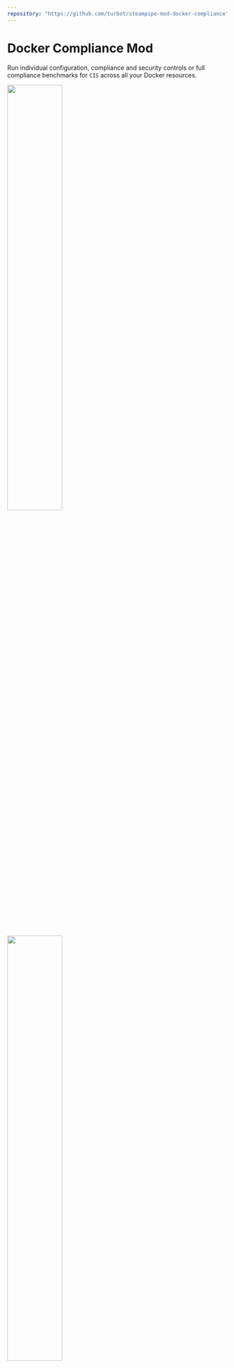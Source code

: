 ```yaml
---
repository: "https://github.com/turbot/steampipe-mod-docker-compliance"
---
```


# Docker Compliance Mod

Run individual configuration, compliance and security controls or full compliance benchmarks for `CIS` across all your Docker resources.

<img src="https://raw.githubusercontent.com/turbot/steampipe-mod-docker-compliance/main/docs/docker_compliance_dashboard.png" width="50%" type="thumbnail"/>
<img src="https://raw.githubusercontent.com/turbot/steampipe-mod-docker-compliance/main/docs/docker_cis_v160_dashboard.png" width="50%" type="thumbnail"/>
<img src="https://raw.githubusercontent.com/turbot/steampipe-mod-docker-compliance/main/docs/docker_cis_v160_console.png" width="50%" type="thumbnail"/>

## References

[CIS Docker Benchmarks](https://www.cisecurity.org) provide a predefined set of compliance and security best-practice checks for Docker resources.

[Steampipe](https://steampipe.io) is an open source CLI to instantly query cloud APIs using SQL.

[Steampipe Mods](https://steampipe.io/docs/reference/mod-resources#mod) are collections of `named queries`, and codified `controls` that can be used to test current configuration of your cloud resources against a desired configuration.

## Documentation

- **[Benchmarks and controls →](https://hub.steampipe.io/mods/turbot/docker_compliance/controls)**
- **[Named queries →](https://hub.steampipe.io/mods/turbot/docker_compliance/queries)**

## Docker & Exec configuration

### Local configuration

Docker is hosted in local macOS or Linux operating system, you can keep the default configuration in respective config files.

```
connection "docker" {
  plugin  = "docker"
}
```

```
connection "exec" {
  plugin  = "exec"
}
```

### Remote configuration with encryption

Docker is hosted in remote operating system e.g. Linux, and user is initiating connection from local macOS
More [info](https://docs.docker.com/engine/security/protect-access/#use-tls-https-to-protect-the-docker-daemon-socket) to protect the Docker daemon

`docker.spc`
```
connection "docker" {
  plugin = "docker"
  host        = "tcp://12.345.67.890:2376"
  cert_path   = "<path to the cert and key files>"
  api_version = "1.41"
  tls_verify  = true
}
```

**Note:**

- Docker over TLS should run on TCP port 2376.
- *api_version* is the Docker API version used on the remote server. You can check this by `docker version` command*

`exec.spc`
```
connection "exec" {
  plugin      = "exec"
  host        = "12.345.67.890"
  user        = "ec2-user"
  protocol    = "ssh"
  private_key = "<path to the server private key.pem file>"
}
```

### Remote configuration without encryption

`docker.spc`
```
connection "docker" {
  plugin = "docker"
  host   = "tcp://12.345.67.890:2375"
}
```
WARNING: If docker configured unencrypted, API is accessible on http://0.0.0.0:2375 without encryption. Access to the remote API is equivalent to root access on the host. Refer to the `Docker daemon attack surface section` in the documentation for more [information](https://docs.docker.com/go/attack-surface/)

`exec.spc`
```
connection "exec" {
  plugin      = "exec"
  host        = "12.345.67.890"
  user        = "ec2-user"
  protocol    = "ssh"
  private_key = "<path to the server private key.pem file>"
}
```

### Using workspace

You can leverage [workspace](https://steampipe.io/docs/reference/config-files/workspace#workspace) feature of Steampipe to control the Docker compliance execution. You choose to group respective connection info and execute benchmark or controls with [Workspace Arguments](https://steampipe.io/docs/reference/config-files/workspace#workspace-arguments). Simple example `workspace.spc` provided as below

```
# The following connection mentioned in `search_path_prefix` must be available in respective config files i.e. docker.spc & exec.spc

# Running Docker compliance in local OS
workspace "docker_cis_local" {
  search_path_prefix = "exec_local,docker_local"
}

# Running Docker compliance in local OS with remote connection
workspace "docker_cis_remote" {
  search_path_prefix = "exec_remote,docker_remote"
}
```

**Executing using workspace**

Run all benchmarks:

```sh
steampipe check all --workspace docker_cis_remote
```

Run a single benchmark:

```sh
steampipe check benchmark.cis_v160_5 --workspace docker_cis_remote
```

Run a specific control:

```sh
steampipe check control.cis_v160_5_1 --workspace docker_cis_remote
```

### Variables

 Docker compliance is not limited to validating its core components such as container, image, network, etc.; it also validates its installed & used filesystem with permissions & ownerships. Steampipe provides integration of the `Exec` plugin to evaluate such controls.

Steampipe provides a variable feature in `mod.sp` to allow the user to change the value for any specific plugin use. You can update the value to only docker if you want to execute only Docker-related controls. The default value is set to both.

```
variable "control_types" {
  type        = list(string)
  description = "Set of two values used to initiate the execution of compliance controls using only specific plugin or both"
  # A list of plugin names to include as execution mode for macOS or Linux based OS
  # Default setting is using both docker & exec
  default = ["docker", "exec"]
}
```

### Operating system compatibility

 File paths in Docker can differ between macOS and Linux due to the underlying architecture and file system differences between the two operating systems. There are some key differences in `Filesystem & path` , `Volume mounting` , `Permissions` , `Case sensitivity` etc. Due to some of these differences, some of the controls are skipped when executed in local macOS.

## Getting started

### Installation

Download and install Steampipe (https://steampipe.io/downloads). Or use Brew:

```sh
brew tap turbot/tap
brew install steampipe
```

Install the Docker & Exec plugins with [Steampipe](https://steampipe.io):

```sh
steampipe plugin install docker
steampipe plugin install exec
```

Clone:

```sh
git clone https://github.com/turbot/steampipe-mod-docker-compliance.git
```

### Usage

Start your dashboard server to get started:

```sh
steampipe dashboard
```

By default, the dashboard interface will then be launched in a new browser
window at http://localhost:9194. From here, you can run benchmarks by
selecting one or searching for a specific one.

Instead of running benchmarks in a dashboard, you can also run them within your
terminal with the `steampipe check` command:

Run all benchmarks:

```sh
steampipe check all
```

Run a single benchmark:

```sh
steampipe check benchmark.cis_v160_5
```

Run a specific control:

```sh
steampipe check control.cis_v160_5_1
```

Different output formats are also available, for more information please see
[Output Formats](https://steampipe.io/docs/reference/cli/check#output-formats).

### Credentials

This mod uses the credentials configured in the [Steampipe Docker plugin](https://hub.steampipe.io/plugins/turbot/docker).

### Configuration

No extra configuration is required.

## Contributing

If you have an idea for additional compliance controls, or just want to help maintain and extend this mod ([or others](https://github.com/topics/steampipe-mod)) we would love you to join the community and start contributing. (Even if you just want to help with the docs.)

- **[Join #steampipe on Slack →](https://turbot.com/community/join)** and hang out with other Mod developers.

Please see the [contribution guidelines](https://github.com/turbot/steampipe/blob/main/CONTRIBUTING.md) and our [code of conduct](https://github.com/turbot/steampipe/blob/main/CODE_OF_CONDUCT.md). All contributions are subject to the [Apache 2.0 open source license](https://github.com/turbot/steampipe-mod-docker-compliance/blob/main/LICENSE).

Want to help but not sure where to start? Pick up one of the `help wanted` issues:

- [Steampipe](https://github.com/turbot/steampipe/labels/help%20wanted)
- [Docker Compliance Mod](https://github.com/turbot/steampipe-mod-docker-compliance/labels/help%20wanted)

